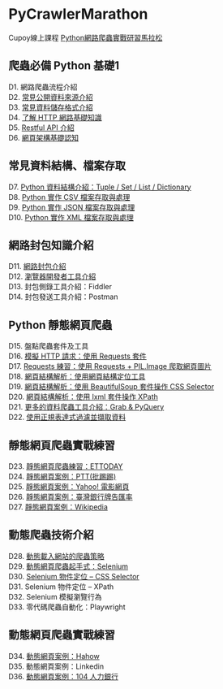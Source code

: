 # PyCrawlerMarathon
Cupoy線上課程 [Python網路爬蟲實戰研習馬拉松](https://www.cupoy.com/marathon/000001770588CD17000000026375706F795F72656C656173654355)
## 爬蟲必備 Python 基礎1
D1. 網路爬蟲流程介紹<br>
D2. [常見公開資料來源介紹](https://github.com/sung-yi-wang/PyCrawlerMarathon/tree/main/D002)<br>
D3. [常見資料儲存格式介紹](https://github.com/sung-yi-wang/PyCrawlerMarathon/tree/main/D003)<br>
D4. [了解 HTTP 網路基礎知識](https://github.com/sung-yi-wang/PyCrawlerMarathon/tree/main/D004)<br>
D5. [Restful API 介紹](https://github.com/sung-yi-wang/PyCrawlerMarathon/tree/main/D005)<br>
D6. [網頁架構基礎認知](https://github.com/sung-yi-wang/PyCrawlerMarathon/tree/main/D006)
## 常見資料結構、檔案存取
D7. [Python 資料結構介紹：Tuple / Set / List / Dictionary](https://github.com/sung-yi-wang/PyCrawlerMarathon/tree/main/D007)<br>
D8. [Python 實作 CSV 檔案存取與處理](https://github.com/sung-yi-wang/PyCrawlerMarathon/tree/main/D008)<br>
D9. [Python 實作 JSON 檔案存取與處理](https://github.com/sung-yi-wang/PyCrawlerMarathon/tree/main/D009)<br>
D10. [Python 實作 XML 檔案存取與處理](https://github.com/sung-yi-wang/PyCrawlerMarathon/tree/main/D010)
## 網路封包知識介紹
D11. [網路封包介紹](https://github.com/sung-yi-wang/PyCrawlerMarathon/tree/main/D011)<br>
D12. [瀏覽器開發者工具介紹](https://github.com/sung-yi-wang/PyCrawlerMarathon/tree/main/D012)<br>
D13. 封包側錄工具介紹：Fiddler<br>
D14. 封包發送工具介紹：Postman
## Python 靜態網頁爬蟲
D15. 盤點爬蟲套件及工具<br>
D16. [模擬 HTTP 請求：使用 Requests 套件](https://github.com/sung-yi-wang/PyCrawlerMarathon/tree/main/D016)<br>
D17. [Requests 練習：使用 Requests + PIL.Image 爬取網頁圖片](https://github.com/sung-yi-wang/PyCrawlerMarathon/tree/main/D017)<br>
D18. [網頁結構解析：使用網頁結構定位工具](https://github.com/sung-yi-wang/PyCrawlerMarathon/tree/main/D018)<br>
D19. [網頁結構解析：使用 BeautifulSoup 套件操作 CSS Selector](https://github.com/sung-yi-wang/PyCrawlerMarathon/tree/main/D019)<br>
D20. [網頁結構解析：使用 lxml 套件操作 XPath](https://github.com/sung-yi-wang/PyCrawlerMarathon/tree/main/D020)<br>
D21. [更多的資料爬蟲工具介紹：Grab & PyQuery](https://github.com/sung-yi-wang/PyCrawlerMarathon/tree/main/D021)<br>
D22. [使用正規表達式過濾並擷取資料](https://github.com/sung-yi-wang/PyCrawlerMarathon/tree/main/D022)
## 靜態網頁爬蟲實戰練習
D23. [靜態網頁爬蟲練習：ETTODAY](https://github.com/sung-yi-wang/PyCrawlerMarathon/tree/main/D023)<br>
D24. [靜態網頁案例：PTT(批踢踢)](https://github.com/sung-yi-wang/PyCrawlerMarathon/tree/main/D024)<br>
D25. [靜態網頁案例：Yahoo! 電影網頁](https://github.com/sung-yi-wang/PyCrawlerMarathon/tree/main/D025)<br>
D26. [靜態網頁案例：臺灣銀行牌告匯率](https://github.com/sung-yi-wang/PyCrawlerMarathon/tree/main/D026)<br>
D27. [靜態網頁案例：Wikipedia](https://github.com/sung-yi-wang/PyCrawlerMarathon/tree/main/D027)
## 動態爬蟲技術介紹
D28. [動態載入網站的爬蟲策略](https://github.com/sung-yi-wang/PyCrawlerMarathon/tree/main/D028)<br>
D29. [動態網頁爬蟲起手式：Selenium](https://github.com/sung-yi-wang/PyCrawlerMarathon/tree/main/D029)<br>
D30. [Selenium 物件定位 – CSS Selector](https://github.com/sung-yi-wang/PyCrawlerMarathon/tree/main/D030)<br>
D31. Selenium 物件定位 – XPath<br>
D32. Selenium 模擬瀏覽行為<br>
D33. 零代碼爬蟲自動化：Playwright
## 動態網頁爬蟲實戰練習
D34. [動態網頁案例：Hahow](https://github.com/sung-yi-wang/PyCrawlerMarathon/tree/main/D034)<br>
D35. 動態網頁案例：Linkedin<br>
D36. [動態網頁案例：104 人力銀行](https://github.com/sung-yi-wang/PyCrawlerMarathon/tree/main/D036)